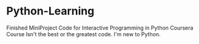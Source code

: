 # Python-Learning
Finished MiniProject Code for Interactive Programming in Python Coursera Course
Isn't the best or the greatest code. I'm new to Python.

